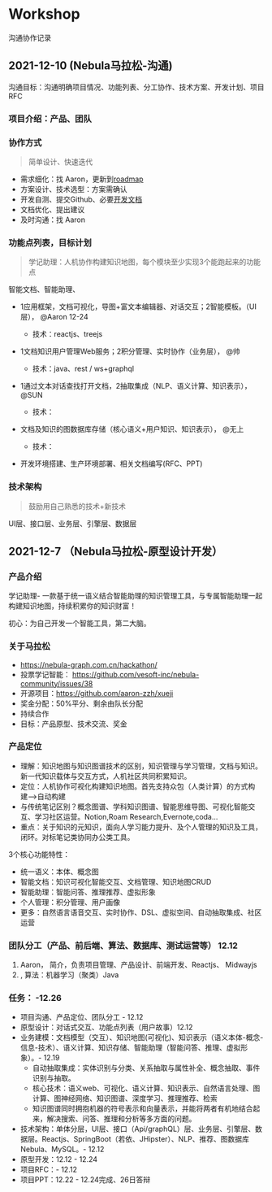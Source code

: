 # Workshop

沟通协作记录

## 2021-12-10 (Nebula马拉松-沟通)

沟通目标：沟通明确项目情况、功能列表、分工协作、技术方案、开发计划、项目RFC

### 项目介绍：产品、团队

### 协作方式

> 简单设计、快速迭代

* 需求细化：找 Aaron，更新到[roadmap](./Roadmap.md)
* 方案设计、技术选型：方案需确认
* 开发自测、提交Github、必要[开发文档](./develop.md)
* 文档优化、提出建议
* 及时沟通：找 Aaron

### 功能点列表，目标计划

> 学记助理：人机协作构建知识地图，每个模块至少实现3个能跑起来的功能点

智能文档、智能助理、

* 1应用框架，文档可视化，导图+富文本编辑器、对话交互；2智能模板。（UI层）， @Aaron 12-24
  - 技术：reactjs、treejs

* 1文档知识用户管理Web服务；2积分管理、实时协作（业务层）， @帅
  - 技术：java、rest / ws+graphql

* 1通过文本对话查找打开文档，2抽取集成（NLP、语义计算、知识表示）， @SUN
  - 技术：

* 文档及知识的图数据库存储（核心语义+用户知识、知识表示）， @无上
  - 技术：

* 开发环境搭建、生产环境部署、相关文档编写(RFC、PPT)

### 技术架构

> 鼓励用自己熟悉的技术+新技术

UI层、接口层、业务层、引擎层、数据层


## 2021-12-7 （Nebula马拉松-原型设计开发）

### 产品介绍

学记助理- 一款基于统一语义结合智能助理的知识管理工具，与专属智能助理一起构建知识地图，持续积累你的知识财富！

初心：为自己开发一个智能工具，第二大脑。

### 关于马拉松 

* https://nebula-graph.com.cn/hackathon/ 
* 投票学记智能： https://github.com/vesoft-inc/nebula-community/issues/38
* 开源项目：https://github.com/aaron-zzh/xueji
* 奖金分配：50%平分、剩余由队长分配
* 持续合作
* 目标：产品原型、技术交流、奖金

### 产品定位

* 理解：知识地图与知识图谱技术的区别，知识管理与学习管理，文档与知识。新一代知识载体与交互方式，人机社区共同积累知识。
* 定位：人机协作可视化构建知识地图。首先支持众包（人类计算）的方式构建-->自动构建
* 与传统笔记区别？概念图谱、学科知识图谱、智能思维导图、可视化智能交互、学习社区运营。Notion,Roam Research,Evernote,coda...
* 重点：关于知识的元知识，面向人学习能力提升、及个人管理的知识及工具，闭环。对标笔记类协同办公类工具。

3个核心功能特性：

* 统一语义：本体、概念图
* 智能文档：知识可视化智能交互、文档管理、知识地图CRUD
* 智能助理：智能问答、推理推荐、虚拟形象
* 个人管理：积分管理、用户画像
* 更多：自然语言语音交互、实时协作、DSL、虚拟空间、自动抽取集成、社区运营

### 团队分工（产品、前后端、算法、数据库、测试运营等） 12.12

1. Aaron， 简介，负责项目管理、产品设计、前端开发、Reactjs、 Midwayjs   
2. , 算法：机器学习（聚类）Java 

### 任务： -12.26

* 项目沟通、产品定位、团队分工 - 12.12
* 原型设计：对话式交互、功能点列表（用户故事）12.12
* 业务建模：文档模型（交互）、知识地图(可视化)、知识表示（语义本体-概念-信息-技术）、语义计算、知识存储、智能助理（智能问答、推理、虚拟形象）。- 12.19
    * 自动抽取集成：实体识别与分类、关系抽取与属性补全、概念抽取、事件识别与抽取。
    * 核心技术：语义web、可视化、语义计算、知识表示、自然语言处理、图计算、图神经网络、知识图谱、深度学习、推理推荐、检索
    * 知识图谱同时拥抱机器的符号表示和向量表示，并能将两者有机地结合起来，解决搜索、问答、推理和分析等多方面的问题。
* 技术架构：单体分层，UI层、接口（Api/graphQL）层、业务层、引擎层、数据层。Reactjs、SpringBoot（若依、JHipster）、NLP、推荐、图数据库Nebula、MySQL。- 12.12
* 原型开发：12.12 - 12.24
* 项目RFC：- 12.12
* 项目PPT：12.22 - 12.24完成、26日答辩
